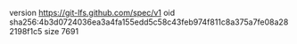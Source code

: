 version https://git-lfs.github.com/spec/v1
oid sha256:4b3d0724036ea3a4fa155edd5c58c43feb974f811c8a375a7fe08a282198f1c5
size 7691
